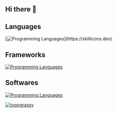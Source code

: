 ## Hi there 👋

<!--
**koht20/koht20** is a ✨ _special_ ✨ repository because its `README.md` (this file) appears on your GitHub profile.

Here are some ideas to get you started:

- 🔭 I’m currently working on ...
- 🌱 I’m currently learning ...
- 👯 I’m looking to collaborate on ...
- 🤔 I’m looking for help with ...
- 💬 Ask me about ...
- 📫 How to reach me: ...
- 😄 Pronouns: ...
- ⚡ Fun fact: ...
-->

## Languages
[![Programming Languages](https://skillicons.dev/icons?i=c,cpp,cs,rust,ts,js,py,julia,)](https://skillicons.dev)

## Frameworks
[![Programming Languages](https://skillicons.dev/icons?i=react,css,html,qt,tauri,nodejs,opencv,vite)](https://skillicons.dev)


## Softwares
[![Programming Languages](https://skillicons.dev/icons?i=discord,notion,obsidian,unity,ubuntu,vscode)](https://skillicons.dev)


[![typograssy](https://typograssy.deno.dev/api?text=GLORY%20GLORY%20TOTTENHAM%20HOTSPUR%20)](https://github.com/kawarimidoll/typograssy)

